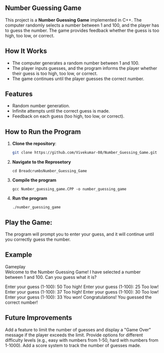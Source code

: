 ## Number Guessing Game

This project is a **Number Guessing Game** implemented in C++. The computer randomly selects a number between 1 and 100, and the player has to guess the number. The game provides feedback whether the guess is too high, too low, or correct.

## How It Works

- The computer generates a random number between 1 and 100.
- The player inputs guesses, and the program informs the player whether their guess is too high, too low, or correct.
- The game continues until the player guesses the correct number.

## Features

- Random number generation.
- Infinite attempts until the correct guess is made.
- Feedback on each guess (too high, too low, or correct).

## How to Run the Program

1. **Clone the repository**:
   ```bash
   git clone https://github.com/Vivekumar-08/Number_Guessing_Game.git

2. **Navigate to the Reprosetory**
   ```
   cd BreadcrumbsNumber_Guessing_Game

3. **Compile the program**
   ```
   gcc Number_guessing_game.CPP -o number_guessing_game

4. **Run the program**
   ```
   ./number_guessing_game

## Play the Game:
The program will prompt you to enter your guess, and it will continue until you correctly guess the number.

## Example
Gameplay  
Welcome to the Number Guessing Game!
I have selected a number between 1 and 100.
Can you guess what it is?

Enter your guess (1-100):
50
Too high!
Enter your guess (1-100):
25
Too low!
Enter your guess (1-100):
37
Too high!
Enter your guess (1-100):
30
Too low!
Enter your guess (1-100):
33
You won!
Congratulations! You guessed the correct number!

## Future Improvements
Add a feature to limit the number of guesses and display a "Game Over" message if the player exceeds the limit.
Provide options for different difficulty levels (e.g., easy with numbers from 1-50, hard with numbers from 1-1000).
Add a score system to track the number of guesses made.

